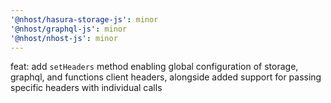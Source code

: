 ```yaml
---
'@nhost/hasura-storage-js': minor
'@nhost/graphql-js': minor
'@nhost/nhost-js': minor
---
```


feat: add `setHeaders` method enabling global configuration of storage, graphql, and functions client headers, alongside added support for passing specific headers with individual calls
